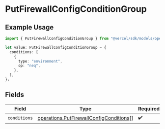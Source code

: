# PutFirewallConfigConditionGroup

## Example Usage

```typescript
import { PutFirewallConfigConditionGroup } from "@vercel/sdk/models/operations/putfirewallconfig.js";

let value: PutFirewallConfigConditionGroup = {
  conditions: [
    {
      type: "environment",
      op: "neq",
    },
  ],
};
```

## Fields

| Field                                                                                              | Type                                                                                               | Required                                                                                           | Description                                                                                        |
| -------------------------------------------------------------------------------------------------- | -------------------------------------------------------------------------------------------------- | -------------------------------------------------------------------------------------------------- | -------------------------------------------------------------------------------------------------- |
| `conditions`                                                                                       | [operations.PutFirewallConfigConditions](../../models/operations/putfirewallconfigconditions.md)[] | :heavy_check_mark:                                                                                 | N/A                                                                                                |